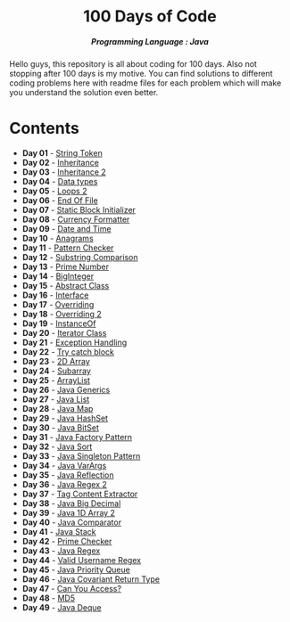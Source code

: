 <h1 align="center"> 
100 Days of Code
</h1>
<h5 align="center">
Programming Language : Java
</h5>

<h8>
Hello guys, this repository is all about coding for 100 days.
Also not stopping after 100 days is my motive.
You can find solutions to different coding problems here with readme files for each problem which will make you understand the solution even better.
</h8>

# Contents

- <b>Day 01</b> - [String Token](https://github.com/AdityaNair07/100-Days-Of-Code/tree/main/Day%2001)
- <b>Day 02</b> - [Inheritance](https://github.com/AdityaNair07/100-Days-Of-Code/tree/main/Day%2002)
- <b>Day 03</b> - [Inheritance 2](https://github.com/AdityaNair07/100-Days-Of-Code/tree/main/Day%2003)
- <b>Day 04</b> - [Data types](https://github.com/AdityaNair07/100-Days-Of-Code/tree/main/Day%2004)
- <b>Day 05</b> - [Loops 2](https://github.com/AdityaNair07/100-Days-Of-Code/tree/main/Day%2005)
- <b>Day 06</b> - [End Of File](https://github.com/AdityaNair07/100-Days-Of-Code/tree/main/Day%2006)
- <b>Day 07</b> - [Static Block Initializer](https://github.com/AdityaNair07/100-Days-Of-Code/tree/main/Day%2007)
- <b>Day 08</b> - [Currency Formatter](https://github.com/AdityaNair07/100-Days-Of-Code/tree/main/Day%2008)
- <b>Day 09</b> - [Date and Time](https://github.com/AdityaNair07/100-Days-Of-Code/tree/main/Day%2009)
- <b>Day 10</b> - [Anagrams](https://github.com/AdityaNair07/100-Days-Of-Code/tree/main/Day%2010)
- <b>Day 11</b> - [Pattern Checker](https://github.com/AdityaNair07/100-Days-Of-Code/tree/main/Day%2011)
- <b>Day 12</b> - [Substring Comparison](https://github.com/AdityaNair07/100-Days-Of-Code/tree/main/Day%2012)
- <b>Day 13</b> - [Prime Number](https://github.com/AdityaNair07/100-Days-Of-Code/tree/main/Day%2013)
- <b>Day 14</b> - [BigInteger](https://github.com/AdityaNair07/100-Days-Of-Code/tree/main/Day%2014)
- <b>Day 15</b> - [Abstract Class](https://github.com/AdityaNair07/100-Days-Of-Code/tree/main/Day%2015)
- <b>Day 16</b> - [Interface](https://github.com/AdityaNair07/100-Days-Of-Code/tree/main/Day%2016)
- <b>Day 17</b> - [Overriding](https://github.com/AdityaNair07/100-Days-Of-Code/tree/main/Day%2017)
- <b>Day 18</b> - [Overriding 2](https://github.com/AdityaNair07/100-Days-Of-Code/tree/main/Day%2018)
- <b>Day 19</b> - [InstanceOf](https://github.com/AdityaNair07/100-Days-Of-Code/tree/main/Day%2019)
- <b>Day 20</b> - [Iterator Class](https://github.com/AdityaNair07/100-Days-Of-Code/tree/main/Day%2020)
- <b>Day 21</b> - [Exception Handling](https://github.com/AdityaNair07/100-Days-Of-Code/tree/main/Day%2021)
- <b>Day 22</b> - [Try catch block](https://github.com/AdityaNair07/100-Days-Of-Code/tree/main/Day%2022)
- <b>Day 23</b> - [2D Array](https://github.com/AdityaNair07/100-Days-Of-Code/tree/main/Day%2023)
- <b>Day 24</b> - [Subarray](https://github.com/AdityaNair07/100-Days-Of-Code/tree/main/Day%2024)
- <b>Day 25</b> - [ArrayList](https://github.com/AdityaNair07/100-Days-Of-Code/tree/main/Day%2025)
- <b>Day 26</b> - [Java Generics](https://github.com/AdityaNair07/100-Days-Of-Code/tree/main/Day%2026)
- <b>Day 27</b> - [Java List](https://github.com/AdityaNair07/100-Days-Of-Code/tree/main/Day%2027)
- <b>Day 28</b> - [Java Map](https://github.com/AdityaNair07/100-Days-Of-Code/tree/main/Day%2028)
- <b>Day 29</b> - [Java HashSet](https://github.com/AdityaNair07/100-Days-Of-Code/tree/main/Day%2029)
- <b>Day 30</b> - [Java BitSet](https://github.com/AdityaNair07/100-Days-Of-Code/tree/main/Day%2030)
- <b>Day 31</b> - [Java Factory Pattern](https://github.com/AdityaNair07/100-Days-Of-Code/tree/main/Day%2031)
- <b>Day 32</b> - [Java Sort](https://github.com/AdityaNair07/100-Days-Of-Code/tree/main/Day%2032)
- <b>Day 33</b> - [Java Singleton Pattern](https://github.com/AdityaNair07/100-Days-Of-Code/tree/main/Day%2033)
- <b>Day 34</b> - [Java VarArgs](https://github.com/AdityaNair07/100-Days-Of-Code/tree/main/Day%2034)
- <b>Day 35</b> - [Java Reflection](https://github.com/AdityaNair07/100-Days-Of-Code/tree/main/Day%2035)
- <b>Day 36</b> - [Java Regex 2](https://github.com/AdityaNair07/100-Days-Of-Code/tree/main/Day%2036)
- <b>Day 37</b> - [Tag Content Extractor](https://github.com/AdityaNair07/100-Days-Of-Code/tree/main/Day%2037)
- <b>Day 38</b> - [Java Big Decimal](https://github.com/AdityaNair07/100-Days-Of-Code/tree/main/Day%2038)
- <b>Day 39</b> - [Java 1D Array 2](https://github.com/AdityaNair07/100-Days-Of-Code/tree/main/Day%2039)
- <b>Day 40</b> - [Java Comparator](https://github.com/AdityaNair07/100-Days-Of-Code/tree/main/Day%2040)
- <b>Day 41</b> - [Java Stack](https://github.com/AdityaNair07/100-Days-Of-Code/tree/main/Day%2041)
- <b>Day 42</b> - [Prime Checker](https://github.com/AdityaNair07/100-Days-Of-Code/tree/main/Day%2042)
- <b>Day 43</b> - [Java Regex](https://github.com/AdityaNair07/100-Days-Of-Code/tree/main/Day%2043)
- <b>Day 44</b> - [Valid Username Regex](https://github.com/AdityaNair07/100-Days-Of-Code/tree/main/Day%2044)
- <b>Day 45</b> - [Java Priority Queue](https://github.com/AdityaNair07/100-Days-Of-Code/tree/main/Day%2045)
- <b>Day 46</b> - [Java Covariant Return Type](https://github.com/AdityaNair07/100-Days-Of-Code/tree/main/Day%2046)
- <b>Day 47</b> - [Can You Access?](https://github.com/AdityaNair07/100-Days-Of-Code/tree/main/Day%2047)
- <b>Day 48</b> - [MD5](https://github.com/AdityaNair07/100-Days-Of-Code/tree/main/Day%2048)
- <b>Day 49</b> - [Java Deque](https://github.com/AdityaNair07/100-Days-Of-Code/tree/main/Day%2049)
